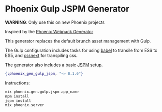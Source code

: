 Phoenix Gulp JSPM Generator
==============

__WARNING__: Only use this on new Phoenix projects

Inspired by the [Phoenix Webpack Generator](https://github.com/BrewhouseTeam/phoenix_gen_webpack)

This generator replaces the default brunch asset management with Gulp.

The Gulp configuration includes tasks for using [babel](https://babeljs.io/) to transile from ES6 to ES5, and [cssnext](http://cssnext.io/) for transpiling css.

The generator also includes a basic [JSPM](http://jspm.io/) setup. 

```elixir
{:phoenix_gen_gulp_jspm, "~> 0.1.0"}
```

Instructions:
```bash
mix phoenix.gen.gulp.jspm app_name
npm install
jspm install
mix phoenix.server
```